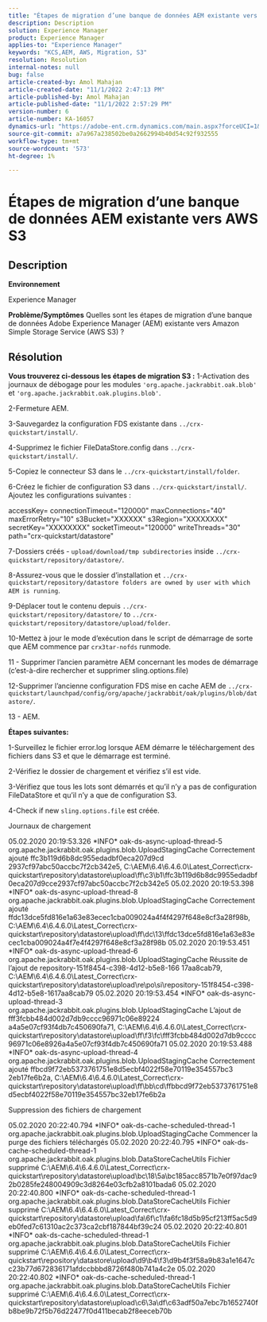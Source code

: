 ```yaml
---
title: "Étapes de migration d’une banque de données AEM existante vers AWS S3"
description: Description
solution: Experience Manager
product: Experience Manager
applies-to: "Experience Manager"
keywords: "KCS,AEM, AWS, Migration, S3"
resolution: Resolution
internal-notes: null
bug: false
article-created-by: Amol Mahajan
article-created-date: "11/1/2022 2:47:13 PM"
article-published-by: Amol Mahajan
article-published-date: "11/1/2022 2:57:29 PM"
version-number: 6
article-number: KA-16057
dynamics-url: "https://adobe-ent.crm.dynamics.com/main.aspx?forceUCI=1&pagetype=entityrecord&etn=knowledgearticle&id=4fd5180d-f459-ed11-9561-6045bd006ce9"
source-git-commit: a7a967a238502be0a2662994b40d54c92f932555
workflow-type: tm+mt
source-wordcount: '573'
ht-degree: 1%

---
```


# Étapes de migration d’une banque de données AEM existante vers AWS S3

## Description


<b>Environnement</b>

Experience Manager


<b>Problème/Symptômes</b>
Quelles sont les étapes de migration d’une banque de données Adobe Experience Manager (AEM) existante vers Amazon Simple Storage Service (AWS S3) ?


## Résolution

<b>Vous trouverez ci-dessous les étapes de migration S3 :</b>
1-Activation des journaux de débogage pour les modules `'org.apache.jackrabbit.oak.blob'` et `'org.apache.jackrabbit.oak.plugins.blob'`.

2-Fermeture AEM.

3-Sauvegardez la configuration FDS existante dans `../crx-quickstart/install/`.

4-Supprimez le fichier FileDataStore.config dans `../crx-quickstart/install/`.

5-Copiez le connecteur S3 dans le `../crx-quickstart/install/folder`.

6-Créez le fichier de configuration S3 dans `../crx-quickstart/install/`. Ajoutez les configurations suivantes :

accessKey= connectionTimeout=&quot;120000&quot; maxConnections=&quot;40&quot; maxErrorRetry=&quot;10&quot; s3Bucket=&quot;XXXXXX&quot; s3Region=&quot;XXXXXXXX&quot; secretKey=&quot;XXXXXXXX&quot; socketTimeout=&quot;120000&quot; writeThreads=&quot;30&quot; path=&quot;crx-quickstart/datastore&quot;

7-Dossiers créés - `upload/download/tmp subdirectories` inside `../crx-quickstart/repository/datastore/`.

8-Assurez-vous que le dossier d’installation et `../crx-quickstart/repository/datastore folders are owned by user with which AEM is running`.

9-Déplacer tout le contenu depuis `../crx-quickstart/repository/datastore/` to `../crx-quickstart/repository/datastore/upload/folder`.

10-Mettez à jour le mode d’exécution dans le script de démarrage de sorte que AEM commence par `crx3tar-nofds` runmode.

11 - Supprimer l’ancien paramètre AEM concernant les modes de démarrage (c’est-à-dire rechercher et supprimer sling.options.file)

12-Supprimer l’ancienne configuration FDS mise en cache AEM de `../crx-quickstart/launchpad/config/org/apache/jackrabbit/oak/plugins/blob/datastore/`.

13 - AEM.

<b>Étapes suivantes:</b>

1-Surveillez le fichier error.log lorsque AEM démarre le téléchargement des fichiers dans S3 et que le démarrage est terminé.

2-Vérifiez le dossier de chargement et vérifiez s’il est vide.

3-Vérifiez que tous les lots sont démarrés et qu’il n’y a pas de configuration FileDataStore et qu’il n’y a que de configuration S3.

4-Check if new `sling.options.file` est créée.

Journaux de chargement

05.02.2020 20:19:53.326 \*INFO\* oak-ds-async-upload-thread-5 org.apache.jackrabbit.oak.plugins.blob.UploadStagingCache Correctement ajouté ffc3b119d6b8dc955edadbf0eca207d9cd 2937cf97abc50accbc7f2cb342e5, C:\AEM\6.4\6.4.6.0\Latest_Correct\crx-quickstart\repository\datastore\upload\ff\c3\b1\ffc3b119d6b8dc9955edadbf0eca207d9cce2937cf97abc50accbc7f2cb342e5 05.02.2020 20:19:53.398 \*INFO\* oak-ds-async-upload-thread-8 org.apache.jackrabbit.oak.plugins.blob.UploadStagingCache Correctement ajouté ffdc13dce5fd816e1a63e83ecec1cba009024a4f4f4297f648e8cf3a28f98b, C:\AEM\6.4\6.4.6.0\Latest_Correct\crx-quickstart\repository\datastore\upload\ff\dc\13\ffdc13dce5fd816e1a63e83ecec1cba009024a4f7e4f4297f648e8cf3a28f98b 05.02.2020 20:19:53.451 \*INFO\* oak-ds-async-upload-thread-6 org.apache.jackrabbit.oak.plugins.blob.UploadStagingCache Réussite de l’ajout de repository-151f8454-c398-4d12-b5e8-166 17aa8cab79, C:\AEM\6.4\6.4.6.0\Latest_Correct\crx-quickstart\repository\datastore\upload\re\po\si\repository-151f8454-c398-4d12-b5e8-1617aa8cab79 05.02.2020 20:19:53.454 \*INFO\* oak-ds-async-upload-thread-3 org.apache.jackrabbit.oak.plugins.blob.UploadStagingCache L’ajout de fff3fcbb484d002d7db9cccc96971c06e89224 a4a5e07cf93f4db7c450690fa71, C:\AEM\6.4\6.4.6.0\Latest_Correct\crx-quickstart\repository\datastore\upload\ff\f3\fc\fff3fcbb484d002d7db9cccc96971c06e8926a4a5e07cf93f4db7c450690fa71 05.02.2020 20:19:53.488 \*INFO\* oak-ds-async-upload-thread-4 org.apache.jackrabbit.oak.plugins.blob.UploadStagingCache Correctement ajouté ffbcd9f72eb5373761751e8d5ecbf4022f58e70119e354557bc3 2eb17fe6b2a, C:\AEM\6.4\6.4.6.0\Latest_Correct\crx-quickstart\repository\datastore\upload\ff\bb\cd\ffbbcd9f72eb5373761751e8d5ecbf4022f58e70119e354557bc32eb17fe6b2a

Suppression des fichiers de chargement

05.02.2020 20:22:40.794 \*INFO\* oak-ds-cache-scheduled-thread-1 org.apache.jackrabbit.oak.plugins.blob.UploadStagingCache Commencer la purge des fichiers téléchargés 05.02.2020 20:22:40.795 \*INFO\* oak-ds-cache-scheduled-thread-1 org.apache.jackrabbit.oak.plugins.blob.DataStoreCacheUtils Fichier supprimé C:\AEM\6.4\6.4.6.0\Latest_Correct\crx-quickstart\repository\datastore\upload\bc\18\5a\bc185acc8571b7e0f97dac92b0285fe248004909c3d8264e03cfb2a8101bada6 05.02.2020 20:22:40.800 \*INFO\* oak-ds-cache-scheduled-thread-1 org.apache.jackrabbit.oak.plugins.blob.DataStoreCacheUtils Fichier supprimé C:\AEM\6.4\6.4.6.0\Latest_Correct\crx-quickstart\repository\datastore\upload\fa\6f\c1\fa6fc18d5b95cf213ff5ac5d9eb0fed7c61310ac2c373ca2cbf187844bf39c24 05.02.2020 20:22:40.801 \*INFO\* oak-ds-cache-scheduled-thread-1 org.apache.jackrabbit.oak.plugins.blob.DataStoreCacheUtils Fichier supprimé C:\AEM\6.4\6.4.6.0\Latest_Correct\crx-quickstart\repository\datastore\upload\d9\b4\f3\d9b4f3f58a9b83a1e1647cc23b77d672836171afdccbbbd8726f480b741a4c2e 05.02.2020 20:22:40.802 \*INFO\* oak-ds-cache-scheduled-thread-1 org.apache.jackrabbit.oak.plugins.blob.DataStoreCacheUtils Fichier supprimé C:\AEM\6.4\6.4.6.0\Latest_Correct\crx-quickstart\repository\datastore\upload\c6\3a\df\c63adf50a7ebc7b1652740fb8be9b72f5b76d22477f0d411becab2f8eeceb70b

